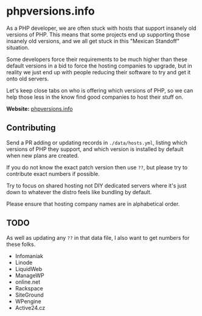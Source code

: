 # phpversions.info

As a PHP developer, we are often stuck with hosts that support insanely old versions of PHP. This means that some
projects end up supporting those insanely old versions, and we all get stuck in this "Mexican Standoff" situation.

Some developers force their requirements to be much higher than these default versions in a bid to force the hosting
companies to upgrade, but in reality we just end up with people reducing their software to try and get it onto old 
servers.

Let's keep close tabs on who is offering which versions of PHP, so we can help those less in the know find 
good companies to host their stuff on.

**Website:** [phpversions.info](http://phpversions.info)

## Contributing

Send a PR adding or updating records in `./data/hosts.yml`, listing which versions of PHP they support, and which 
version is installed by default when new plans are created. 

If you do not know the exact patch version then use `??`, but please try to contribute exact numbers if possible.

Try to focus on shared hosting not DIY dedicated servers where it's just down to whatever the distro feels like
bundling by default.

Please ensure that hosting company names are in alphabetical order.

## TODO 

As well as updating any `??` in that data file, I also want to get numbers for these folks. 

* Infomaniak
* Linode
* LiquidWeb
* ManageWP
* online.net
* Rackspace
* SiteGround
* WPengine
* Active24.cz

